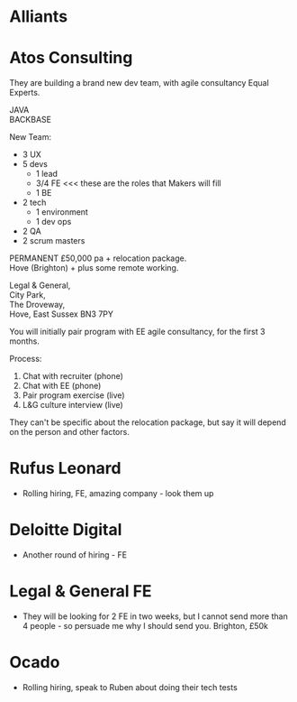 # Alliants


# Atos Consulting

They are building a brand new dev team, with agile consultancy Equal Experts.

JAVA  
BACKBASE

New Team:

* 3 UX
* 5 devs
  * 1 lead
  * 3/4 FE <<< these are the roles that Makers will fill
  * 1 BE
* 2 tech
  * 1 environment
  * 1 dev ops
* 2 QA
* 2 scrum masters

PERMANENT £50,000 pa  +  relocation package.  
Hove (Brighton)  +  plus some remote working.

Legal & General,  
City Park,  
The Droveway,  
Hove, East Sussex BN3 7PY

You will initially pair program with EE agile consultancy, for the first 3 months.

Process:

1.  Chat with recruiter (phone)
1.  Chat with EE (phone)
1.  Pair program exercise (live)
1.  L&G culture interview (live)

They can't be specific about the relocation package, but say it will depend on the person and other factors.


# Rufus Leonard
- Rolling hiring, FE, amazing company - look them up


# Deloitte Digital
- Another round of hiring - FE


# Legal & General FE
- They will be looking for 2 FE in two weeks, but I cannot send more than 4 people - so persuade me why I should send you. Brighton, £50k


# Ocado
- Rolling hiring, speak to Ruben about doing their tech tests